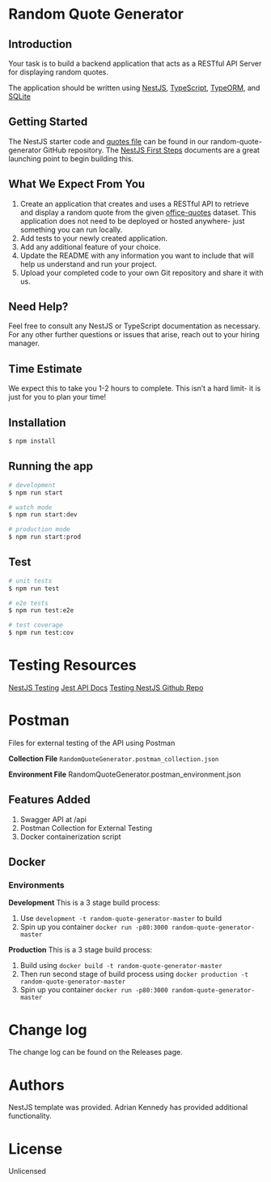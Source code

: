 # Random Quote Generator

## Introduction

Your task is to build a backend application that acts as a RESTful API Server for displaying random quotes. 

The application should be written using [NestJS](https://nestjs.com/), [TypeScript](https://www.typescriptlang.org/), [TypeORM](https://typeorm.io), and [SQLite](https://www.sqlite.org)

## Getting Started

The NestJS starter code and [quotes file](https://github.com/VioletLabsInc/random-quote-generator/blob/master/src/data/office_quotes.json) can be found in our random-quote-generator GitHub repository. 
The [NestJS First Steps](https://docs.nestjs.com/first-steps) documents are a great launching point to begin building this.

## What We Expect From You
1. Create an application that creates and uses a RESTful API to retrieve and display a random quote from the given [office-quotes](https://github.com/VioletLabsInc/random-quote-generator/blob/master/src/data/office_quotes.json) dataset. This application does not need to be deployed or hosted anywhere- just something you can run locally.
2. Add tests to your newly created application.
3. Add any additional feature of your choice.
4. Update the README with any information you want to include that will help us understand and run your project.
5. Upload your completed code to your own Git repository and share it with us.

## Need Help?

Feel free to consult any NestJS or TypeScript documentation as necessary. For any other further questions or issues that arise, reach out to your hiring manager.

## Time Estimate

We expect this to take you 1-2 hours to complete. This isn’t a hard limit- it is just for you to plan your time!

## Installation

```bash
$ npm install
```

## Running the app

```bash
# development
$ npm run start

# watch mode
$ npm run start:dev

# production mode
$ npm run start:prod
```

## Test

```bash
# unit tests
$ npm run test

# e2e tests
$ npm run test:e2e

# test coverage
$ npm run test:cov
```
# Testing Resources

[NestJS Testing](https://github.com/jmcdo29/testing-nestjs)
[Jest API Docs](https://jestjs.io/docs/api)
[Testing NestJS Github Repo](https://github.com/jmcdo29/testing-nestjs)

# Postman
Files for external testing of the API using Postman

**Collection File**
`RandomQuoteGenerator.postman_collection.json`

**Environment File**
RandomQuoteGenerator.postman_environment.json

## Features Added
1. Swagger API at /api
2. Postman Collection for External Testing
3. Docker containerization script

## Docker

### Environments
**Development**
This is a 3 stage build process:
1. Use `development -t random-quote-generator-master` to build 
2. Spin up you container
`docker run -p80:3000 random-quote-generator-master`


**Production**
This is a 3 stage build process:
1. Build using `docker build -t random-quote-generator-master` 
2. Then run second stage of build process using `docker production -t random-quote-generator-master`
3. Spin up you container
`docker run -p80:3000 random-quote-generator-master`


# Change log
The change log can be found on the Releases page.

# Authors
NestJS template was provided. Adrian Kennedy has provided additional functionality. 

# License
Unlicensed
